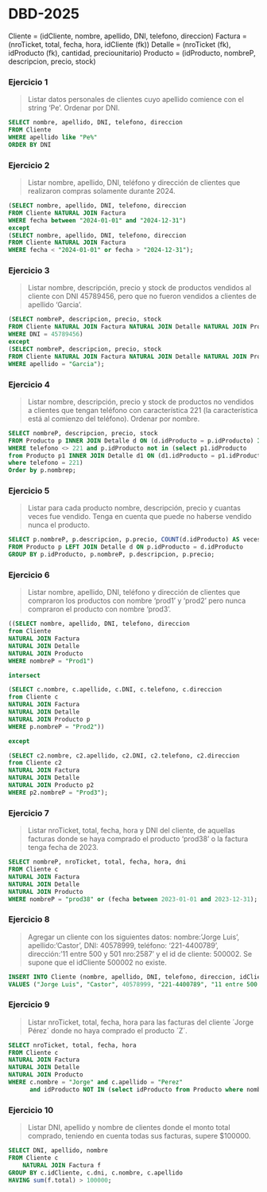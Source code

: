 # DBD-2025

Cliente = (idCliente, nombre, apellido, DNI, telefono, direccion)
Factura = (nroTicket, total, fecha, hora, idCliente (fk))
Detalle = (nroTicket (fk), idProducto (fk), cantidad, preciounitario)
Producto = (idProducto, nombreP, descripcion, precio, stock)

### Ejercicio 1

> Listar datos personales de clientes cuyo apellido comience con el string ‘Pe’. Ordenar por DNI.

```sql
SELECT nombre, apellido, DNI, telefono, direccion
FROM Cliente
WHERE apellido like "Pe%"
ORDER BY DNI
```

### Ejercicio 2

> Listar nombre, apellido, DNI, teléfono y dirección de clientes que realizaron compras solamente
> durante 2024.

```sql
(SELECT nombre, apellido, DNI, telefono, direccion
FROM Cliente NATURAL JOIN Factura
WHERE fecha between "2024-01-01" and "2024-12-31")
except
(SELECT nombre, apellido, DNI, telefono, direccion
FROM Cliente NATURAL JOIN Factura
WHERE fecha < "2024-01-01" or fecha > "2024-12-31");
```

### Ejercicio 3

> Listar nombre, descripción, precio y stock de productos vendidos al cliente con DNI 45789456,
> pero que no fueron vendidos a clientes de apellido ‘Garcia’.

```sql
(SELECT nombreP, descripcion, precio, stock
FROM Cliente NATURAL JOIN Factura NATURAL JOIN Detalle NATURAL JOIN Producto
WHERE DNI = 45789456)
except
(SELECT nombreP, descripcion, precio, stock
FROM Cliente NATURAL JOIN Factura NATURAL JOIN Detalle NATURAL JOIN Producto
WHERE apellido = "Garcia");
```

### Ejercicio 4

> Listar nombre, descripción, precio y stock de productos no vendidos a clientes que tengan
> teléfono con característica 221 (la característica está al comienzo del teléfono). Ordenar por
> nombre.

```sql
SELECT nombreP, descripcion, precio, stock
FROM Producto p INNER JOIN Detalle d ON (d.idProducto = p.idProducto) INNER JOIN Factura f ON (f.nroTicket = d.nroTicket) INNER JOIN Cliente c ON (c.idCliente = f.idCliente)
WHERE telefono <> 221 and p.idProducto not in (select p1.idProducto
from Producto p1 INNER JOIN Detalle d1 ON (d1.idProducto = p1.idProducto) INNER JOIN Factura f1 ON (f1.nroTicket = d1.nroTicket) INNER JOIN Cliente c1 ON (c1.idCliente = f1.idCliente)
where telefono = 221)
Order by p.nombrep;
```

### Ejercicio 5

> Listar para cada producto nombre, descripción, precio y cuantas veces fue vendido. Tenga en
> cuenta que puede no haberse vendido nunca el producto.

```sql
SELECT p.nombreP, p.descripcion, p.precio, COUNT(d.idProducto) AS vecesVendido
FROM Producto p LEFT JOIN Detalle d ON p.idProducto = d.idProducto
GROUP BY p.idProducto, p.nombreP, p.descripcion, p.precio;
```

### Ejercicio 6

> Listar nombre, apellido, DNI, teléfono y dirección de clientes que compraron los productos con
> nombre ‘prod1’ y ‘prod2’ pero nunca compraron el producto con nombre ‘prod3’.

```sql
((SELECT nombre, apellido, DNI, telefono, direccion
from Cliente
NATURAL JOIN Factura
NATURAL JOIN Detalle
NATURAL JOIN Producto
WHERE nombreP = "Prod1")

intersect

(SELECT c.nombre, c.apellido, c.DNI, c.telefono, c.direccion
from Cliente c
NATURAL JOIN Factura
NATURAL JOIN Detalle
NATURAL JOIN Producto p
WHERE p.nombreP = "Prod2"))

except

(SELECT c2.nombre, c2.apellido, c2.DNI, c2.telefono, c2.direccion
from Cliente c2
NATURAL JOIN Factura
NATURAL JOIN Detalle
NATURAL JOIN Producto p2
WHERE p2.nombreP = "Prod3");
```

### Ejercicio 7

> Listar nroTicket, total, fecha, hora y DNI del cliente, de aquellas facturas donde se haya
> comprado el producto ‘prod38’ o la factura tenga fecha de 2023.

```sql
SELECT nombreP, nroTicket, total, fecha, hora, dni
FROM Cliente c
NATURAL JOIN Factura
NATURAL JOIN Detalle
NATURAL JOIN Producto
WHERE nombreP = "prod38" or (fecha between 2023-01-01 and 2023-12-31);
```

### Ejercicio 8

> Agregar un cliente con los siguientes datos: nombre:’Jorge Luis’, apellido:’Castor’, DNI:
> 40578999, teléfono: ‘221-4400789’, dirección:’11 entre 500 y 501 nro:2587’ y el id de cliente: 500002. Se supone que el idCliente 500002 no existe.

```sql
INSERT INTO Cliente (nombre, apellido, DNI, telefono, direccion, idCliente)
VALUES ("Jorge Luis", "Castor", 40578999, "221-4400789", "11 entre 500 y 501 nro:2587", 500002)
```

### Ejercicio 9

> Listar nroTicket, total, fecha, hora para las facturas del cliente ´Jorge Pérez´ donde no haya
> comprado el producto ´Z´.

```sql
SELECT nroTicket, total, fecha, hora
FROM Cliente c
NATURAL JOIN Factura
NATURAL JOIN Detalle
NATURAL JOIN Producto
WHERE c.nombre = "Jorge" and c.apellido = "Perez"
      and idProducto NOT IN (select idProducto from Producto where nombreP = "Z");
```

### Ejercicio 10

> Listar DNI, apellido y nombre de clientes donde el monto total comprado, teniendo en cuenta
> todas sus facturas, supere $100000.

```sql
SELECT DNI, apellido, nombre
FROM Cliente c
	NATURAL JOIN Factura f
GROUP BY c.idCliente, c.dni, c.nombre, c.apellido
HAVING sum(f.total) > 100000;
```
